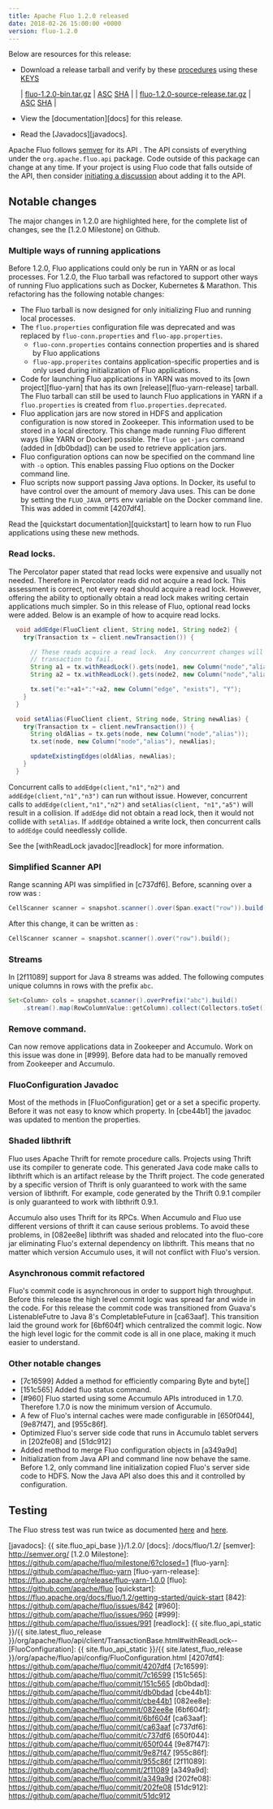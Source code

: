 ```yaml
---
title: Apache Fluo 1.2.0 released
date: 2018-02-26 15:00:00 +0000
version: fluo-1.2.0
---
```


Below are resources for this release:

 * Download a release tarball and verify by these [procedures] using these [KEYS]
 
   | [fluo-1.2.0-bin.tar.gz][bin-release]            | [ASC][bin-asc] [SHA][bin-sha] |
   | [fluo-1.2.0-source-release.tar.gz][src-release] | [ASC][src-asc] [SHA][src-sha] |
 * View the [documentation][docs] for this release.
 * Read the [Javadocs][javadocs].
 
Apache Fluo follows [semver](http://semver.org/) for its API . The API consists
of everything under the `org.apache.fluo.api` package. Code outside of this
package can change at any time. If your project is using Fluo code that falls
outside of the API, then consider [initiating a discussion](/getinvolved/)
about adding it to the API.

## Notable changes

The major changes in 1.2.0 are highlighted here, for the complete list of changes, see the [1.2.0
Milestone] on Github.

### Multiple ways of running applications

Before 1.2.0, Fluo applications could only be run in YARN or as local processes. For 1.2.0, the Fluo tarball
was refactored to support other ways of running Fluo applications such as Docker, Kubernetes & Marathon. This
refactoring has the following notable changes:

* The Fluo tarball is now designed for only initializing Fluo and running local processes.
* The `fluo.properties` configuration file was deprecated and was replaced by `fluo-conn.properties` and `fluo-app.properties`.
  - `fluo-conn.properties` contains connection properties and is shared by Fluo applications
  - `fluo-app.properites` contains application-specific properties and is only used during initialization of Fluo applications.
* Code for launching Fluo applications in YARN was moved to its [own project][fluo-yarn] that has its own
  [release][fluo-yarn-release] tarball. The Fluo tarball can still be used to launch Fluo applications
  in YARN if a `fluo.properties` is created from `fluo.properties.deprecated`.
* Fluo application jars are now stored in HDFS and application configuration is now stored in Zookeeper.  This information used to be stored in a local directory.  This change made running Fluo different ways (like YARN or Docker) possible.  The `fluo get-jars` command (added in [db0bdad]) can be used to retrieve application jars.
* Fluo configuration options can now be specified on the command line with `-o` option.  This enables passing Fluo options on the Docker command line. 
* Fluo scripts now support passing Java options.  In Docker, its useful to have control over the amount of memory Java uses.  This can be done by setting the `FLUO_JAVA_OPTS` env variable on the Docker command line.  This was added in commit [4207df4]. 

Read the [quickstart documentation][quickstart] to learn how to run Fluo applications using these new methods.

### Read locks.

The Percolator paper stated that read locks were expensive and usually not
needed.  Therefore in Percolator reads did not acquire a read lock.  This
assessment is correct, not every read should acquire a read lock.  However,
offering the ability to optionally obtain a read lock makes writing certain
applications much simpler.  So in this release of Fluo, optional read locks
were added. Below is an example of how to acquire read locks.

```java
  void addEdge(FluoClient client, String node1, String node2) {
    try(Transaction tx = client.newTransaction()) {

      // These reads acquire a read lock.  Any concurrent changes will cause this
      // transaction to fail.
      String a1 = tx.withReadLock().gets(node1, new Column("node","alias"));
      String a2 = tx.withReadLock().gets(node2, new Column("node","alias"));

      tx.set("e:"+a1+":"+a2, new Column("edge", "exists"), "Y");
    }
  }

  void setAlias(FluoClient client, String node, String newAlias) {
    try(Transaction tx = client.newTransaction()) {
      String oldAlias = tx.gets(node, new Column("node","alias"));
      tx.set(node, new Column("node","alias"), newAlias);

      updateExistingEdges(oldAlias, newAlias);
    }
  }

```

Concurrent calls to `addEdge(client,"n1","n2")` and `addEdge(client,"n1","n3")`
can run without issue.  However, concurrent calls to
`addEdge(client,"n1","n2")` and `setAlias(client, "n1","a5")` will result in a
collision.  If `addEdge` did not obtain a read lock, then it would not collide
with `setAlias`.  If `addEdge` obtained a write lock, then concurrent calls to
`addEdge` could needlessly collide.

See the [withReadLock javadoc][readlock] for more information.


### Simplified Scanner API

Range scanning API was simplified in [c737df6].  Before, scanning over a row was :

```java
CellScanner scanner = snapshot.scanner().over(Span.exact("row")).build();
```

After this change, it can be written as :

```java
CellScanner scanner = snapshot.scanner().over("row").build();
```

### Streams

In [2f11089] support for Java 8 streams was added.  The following
computes unique columns in rows with the prefix `abc`.

```java
Set<Column> cols = snapshot.scanner().overPrefix("abc").build()
    .stream().map(RowColumnValue::getColumn).collect(Collectors.toSet());
```

### Remove command.

Can now remove applications data in Zookeeper and
Accumulo. Work on this issue was done in [#999].  Before
data had to be manually removed from Zookeeper and Accumulo.

### FluoConfiguration Javadoc

Most of the methods in [FluoConfiguration] get or a set a specific property.
Before it was not easy to know which property. In [cbe44b1] the
javadoc was updated to mention the properties. 

### Shaded libthrift

Fluo uses Apache Thrift for remote procedure calls.  Projects using Thrift use
its compiler to generate code.  This generated Java code make calls to
libthrift which is an artifact release by the Thrift project.  The code
generated by a specific version of Thrift is only guaranteed to work with the
same version of libthrift.  For example, code generated by the Thrift 0.9.1
compiler is only guaranteed to work with libthrift 0.9.1.

Accumulo also uses Thrift for its RPCs.  When Accumulo and Fluo use different
versions of thrift it can cause serious problems. To avoid these problems,
in [082ee8e] libthrift was shaded and relocated into the fluo-core jar eliminating Fluo's
external dependency on libthrift.  This means that no matter which version
Accumulo uses, it will not conflict with Fluo's version.

### Asynchronous commit refactored

Fluo's commit code is asynchronous in order to support high throughput.
Before this release the high level commit logic was spread far and wide in the
code.  For this release the commit code was transitioned from Guava's
ListenableFutre to Java 8's CompletableFuture in [ca63aaf].  This transition laid
the ground work for [6bf604f] which centralized the commit logic.  Now the high
level logic for the commit code is all in one place, making it much easier to
understand.

### Other notable changes

 * [7c16599] Added a method for efficiently comparing Byte and byte[]
 * [151c565] Added fluo status command.
 * [#960] Fluo started using some Accumulo APIs introduced in 1.7.0.  Therefore 1.7.0 is now the minimum version of Accumulo.
 * A few of Fluo's internal caches were made configurable in [650f044], [9e87f47], and [955c86f].
 * Optimized Fluo's server side code that runs in Accumulo tablet servers in [202fe08] and [51dc912]
 * Added method to merge Fluo configuration objects in [a349a9d]
 * Initialization from Java API and command line now behave the same. Before 1.2, only command line initialization copied Fluo's server side code to HDFS.  Now the Java API also does this and it controlled by configuration.

## Testing

The Fluo stress test was run twice as documented [here](https://twitter.com/ApacheFluo/status/951112777212530689) and [here](https://lists.apache.org/thread.html/023ebf28a2ebbed88cfbd25f09cc6f4e4a1ba685f22c217ebc238025@%3Cdev.fluo.apache.org%3E).
 
[procedures]: https://www.apache.org/info/verification
[KEYS]: https://www.apache.org/dist/fluo/KEYS
[bin-release]: https://www.apache.org/dyn/closer.lua/fluo/fluo/1.2.0/fluo-1.2.0-bin.tar.gz
[bin-asc]: https://www.apache.org/dist/fluo/fluo/1.2.0/fluo-1.2.0-bin.tar.gz.asc
[bin-sha]: https://www.apache.org/dist/fluo/fluo/1.2.0/fluo-1.2.0-bin.tar.gz.sha512
[src-release]: https://www.apache.org/dyn/closer.lua/fluo/fluo/1.2.0/fluo-1.2.0-source-release.tar.gz
[src-asc]: https://www.apache.org/dist/fluo/fluo/1.2.0/fluo-1.2.0-source-release.tar.gz.asc
[src-sha]: https://www.apache.org/dist/fluo/fluo/1.2.0/fluo-1.2.0-source-release.tar.gz.sha512
[javadocs]: {{ site.fluo_api_base }}/1.2.0/
[docs]: /docs/fluo/1.2/
[semver]: http://semver.org/
[1.2.0 Milestone]: https://github.com/apache/fluo/milestone/6?closed=1
[fluo-yarn]: https://github.com/apache/fluo-yarn
[fluo-yarn-release]: https://fluo.apache.org/release/fluo-yarn-1.0.0
[fluo]: https://github.com/apache/fluo
[quickstart]: https://fluo.apache.org/docs/fluo/1.2/getting-started/quick-start
[842]: https://github.com/apache/fluo/issues/842
[#960]: https://github.com/apache/fluo/issues/960
[#999]: https://github.com/apache/fluo/issues/991
[readlock]: {{ site.fluo_api_static }}/{{ site.latest_fluo_release }}/org/apache/fluo/api/client/TransactionBase.html#withReadLock--
[FluoConfiguration]: {{ site.fluo_api_static }}/{{ site.latest_fluo_release }}/org/apache/fluo/api/config/FluoConfiguration.html
[4207df4]: https://github.com/apache/fluo/commit/4207df4
[7c16599]: https://github.com/apache/fluo/commit/7c16599
[151c565]: https://github.com/apache/fluo/commit/151c565
[db0bdad]: https://github.com/apache/fluo/commit/db0bdad
[cbe44b1]: https://github.com/apache/fluo/commit/cbe44b1
[082ee8e]: https://github.com/apache/fluo/commit/082ee8e
[6bf604f]: https://github.com/apache/fluo/commit/6bf604f
[ca63aaf]: https://github.com/apache/fluo/commit/ca63aaf
[c737df6]: https://github.com/apache/fluo/commit/c737df6
[650f044]: https://github.com/apache/fluo/commit/650f044
[9e87f47]: https://github.com/apache/fluo/commit/9e87f47
[955c86f]: https://github.com/apache/fluo/commit/955c86f
[2f11089]: https://github.com/apache/fluo/commit/2f11089
[a349a9d]: https://github.com/apache/fluo/commit/a349a9d
[202fe08]: https://github.com/apache/fluo/commit/202fe08
[51dc912]: https://github.com/apache/fluo/commit/51dc912
